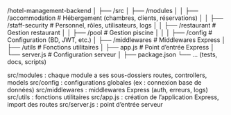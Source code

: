 /hotel-management-backend
│
├── /src
│   ├── /modules
│   │   ├── /accommodation            # Hébergement (chambres, clients, réservations)
│   │   ├── /staff-security           # Personnel, rôles, utilisateurs, logs
│   │   ├── /restaurant               # Gestion restaurant
│   │   ├── /pool                    # Gestion piscine
│   │
│   ├── /config                      # Configuration (BD, JWT, etc.)
│   ├── /middlewares                 # Middlewares Express
│   ├── /utils                       # Fonctions utilitaires
│   ├── app.js                      # Point d’entrée Express
│   └── server.js                   # Configuration serveur
│
├── package.json
└── ... (tests, docs, scripts)

src/modules : chaque module a ses sous-dossiers routes, controllers, models
src/config : configurations globales (ex : connexion base de données)
src/middlewares : middlewares Express (auth, erreurs, logs)
src/utils : fonctions utilitaires
src/app.js : création de l’application Express, import des routes
src/server.js : point d’entrée serveur
